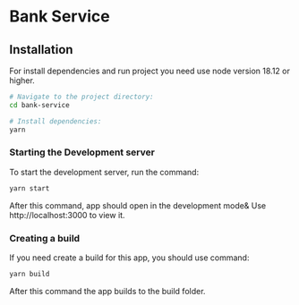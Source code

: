 # Bank Service

## Installation

For install dependencies and run project you need use node version 18.12 or higher.

```sh
# Navigate to the project directory:
cd bank-service

# Install dependencies:
yarn
```

### Starting the Development server

To start the development server, run the command:

```sh
yarn start
```

After this command, app should open in the development mode&
Use http://localhost:3000 to view it.

### Creating a build

If you need create a build for this app, you should use command:

```sh
yarn build
```

After this command the app builds to the build folder.
